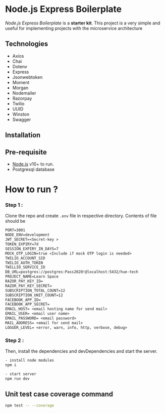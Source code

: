 # Node.js Express Boilerplate
 *Node.js Express Boilerplate* is a **starter kit**. This project is a very simple and useful for implementing projects with the microservice architecture

## Technologies 

- Axios 
- Chai 
- Dotenv
- Express
- Jsonwebtoken
- Moment
- Morgan
- Nodemailer
- Razorpay
- Twilio
- UUID
- Winston
- Swagger

## Installation

## Pre-requisite

- [Node.js](https://nodejs.org/) v10+ to run.
- Postgresql database

# How to run ?

### Step 1 :

Clone the repo and create `.env` file in respective directory. Contents of file should be

```txt
PORT=3001
NODE_ENV=development
JWT_SECRET=<Secret-key >
TOKEN_EXPIRY=7d
SESSION_EXPIRY_IN_DAYS=7
MOCK_OTP_LOGIN=true <Include if mock OTP login is needed>
TWILIO_ACCOUNT_SID
TWILIO_AUTH_TOKEN
TWILLIO_SERVICE_ID
DB_URL=postgres://postgres:Pass2020!@localhost:5432/hue-tech
PROJECT_NAME=Learn Space
RAZOR_PAY_KEY_ID=
RAZOR_PAY_KEY_SECRET=
SUBSCRIPTION_TOTAL_COUNT=12
SUBSCRIPTION_UNIT_COUNT=12
FACEBOOK_APP_ID=
FACEBOOK_APP_SECRET=
EMAIL_HOST= <email hosting name for send mail>
EMAIL_USER= <email user name>
EMAIL_PASSWORD= <email password>
MAIL_ADDRESS= <email for send mail>
LOGGER_LEVEL= <error, warn, info, http, verbose, debug>
```

### Step 2 :

Then, install the dependencies and devDependencies and start the server.

```sh
- install node modules
npm i

- start server
npm run dev
```

## Unit test case coverage command

```sh
npm test -- --coverage
```
